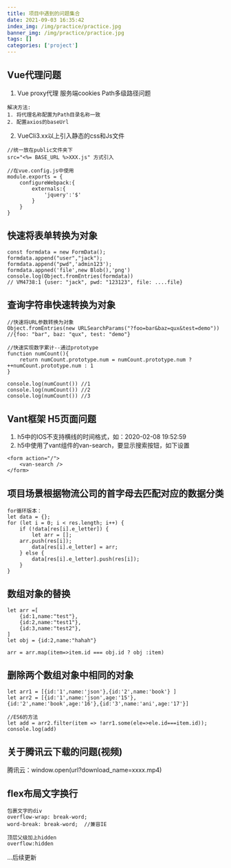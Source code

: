 ```yaml
---
title: 项目中遇到的问题集合
date: 2021-09-03 16:35:42
index_img: /img/practice/practice.jpg
banner_img: /img/practice/practice.jpg
tags: []
categories: ['project']
---
```


## Vue代理问题

1. Vue proxy代理 服务端cookies Path多级路径问题
```
解决方法:
1. 将代理名称配置为Path目录名称一致
2. 配置axios的baseUrl
```
2. VueCli3.xx以上引入静态的css和Js文件
```
//统一放在public文件夹下
src="<%= BASE_URL %>XXX.js" 方式引入

//在vue.config.js中使用
module.exports = {
    configureWebpack:{
        externals:{
            'jquery':'$'
        }
    }
}
```

<!-- more -->

## 快速将表单转换为对象

```
const formdata = new FormData();
formdata.append("user","jack");
formdata.append("pwd",'admin123');
formdata.appned('file',new Blob(),'png')
console.log(Object.fromEntries(formdata))
// VM4738:1 {user: "jack", pwd: "123123", file: ....file}
```

## 查询字符串快速转换为对象

```
//快速将URL参数转换为对象
Object.fromEntries(new URLSearchParams("?foo=bar&baz=qux&test=demo"))
//{foo: "bar", baz: "qux", test: "demo"}

//快速实现数字累计--通过prototype
function numCount(){
    return numCount.prototype.num = numCount.prototype.num ? ++numCount.prototype.num : 1
}

console.log(numCount()) //1
console.log(numCount()) //2
console.log(numCount()) //3
```

## Vant框架 H5页面问题

1. h5中的IOS不支持横线的时间格式，如：2020-02-08 19:52:59
2. h5中使用了vant组件的van-search，要显示搜索按钮，如下设置
```
<form action="/">
    <van-search />
</form>
```

## 项目场景根据物流公司的首字母去匹配对应的数据分类
```
for循环版本：
let data = {};
for (let i = 0; i < res.length; i++) {
    if (!data[res[i].e_letter]) {
        let arr = [];
    arr.push(res[i]);
        data[res[i].e_letter] = arr;
    } else {
        data[res[i].e_letter].push(res[i]);
    }
}
```


## 数组对象的替换
```
let arr =[
    {id:1,name:"test"},
    {id:2,name:"test1"},
    {id:3,name:"test2"},
]
let obj = {id:2,name:"hahah"}

arr = arr.map(item=>item.id === obj.id ? obj :item)
```

## 删除两个数组对象中相同的对象
```
let arr1 = [{id:'1',name:'json'},{id:'2',name:'book'} ]
let arr2 = [{id:'1',name:'json',age:'15'},{id:'2',name:'book',age:'16'},{id:'3',name:'ani',age:'17'}] 

//ES6的方法
let add = arr2.filter(item => !arr1.some(ele=>ele.id===item.id));
console.log(add)
```

## 关于腾讯云下载的问题(视频)
  腾讯云：window.open(url?download_name=xxxx.mp4)


## flex布局文字换行

```
包裹文字的div
overflow-wrap: break-word;
word-break: break-word;  //兼容IE

顶层父级加上hidden
overflow:hidden
```

...后续更新